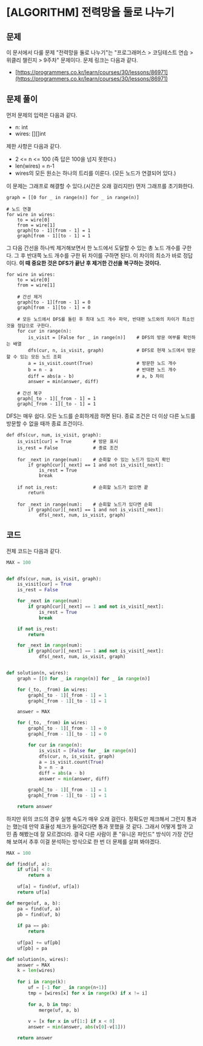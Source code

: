 # \[ALGORITHM\] 전력망을 둘로 나누기

## 문제

이 문서에서 다룰 문제 "전력망을 둘로 나누기"는 "프로그래머스 > 코딩테스트 연습 > 위클리 챌린지 > 9주차" 문제이다. 문제 링크는 다음과 같다.

* [https://programmers.co.kr/learn/courses/30/lessons/86971](https://programmers.co.kr/learn/courses/30/lessons/86971)

## 문제 풀이

먼저 문제의 입력은 다음과 같다.

* n:      int
* wires:  [][]int

제한 사항은 다음과 같다.

* 2 <= n <= 100 (즉 답은 100을 넘지 못한다.)
* len(wires) = n-1
* wires의 모든 원소는 하나의 트리를 이룬다. (모든 노드가 연결되어 있다.)

이 문제는 그래프로 해결할 수 있다.(시간은 오래 걸리지만) 먼저 그래프를 초기화한다.

```
graph = [[0 for _ in range(n)] for _ in range(n)]

# 노드 연결
for wire in wires:
    to = wire[0]
    from = wire[1]
    graph[to - 1][from - 1] = 1
    graph[from - 1][to - 1] = 1
```

그 다음 간선을 하나씩 제거해보면서 한 노드에서 도달할 수 있는 총 노드 개수를 구한다. 그 후 반대쪽 노드 개수를 구한 뒤 차이를 구하면 된다. 이 차이의 최소가 바로 정답이다. **이 때 중요한 것은 DFS가 끝난 후 제거한 간선을 복구하는 것이다.**

```
for wire in wires:
    to = wire[0]
    from = wire[1]

    # 간선 제거
    graph[to - 1][from - 1] = 0
    graph[from - 1][to - 1] = 0
    
    # 모든 노드에서 DFS를 돌린 후 최대 노드 개수 파악, 반대편 노드와의 차이가 최소인 것을 정답으로 구한다.
    for cur in range(n):
        is_visit = [False for _ in range(n)]    # DFS의 방문 여부를 확인하는 배열
        dfs(cur, n, is_visit, graph)            # DFS로 현재 노드에서 방문할 수 있는 모든 노드 조회
        a = is_visit.count(True)                # 방문한 노드 개수 
        b = n - a                               # 반대편 노드 개수 
        diff = abs(a - b)                       # a, b 차이
        answer = min(answer, diff)

    # 간선 복구
    graph[_to - 1][_from - 1] = 1  
    graph[_from - 1][_to - 1] = 1
```

DFS는 매우 쉽다. 모든 노드를 순회하게끔 하면 된다. 종료 조건은 더 이상 다른 노드를 방문할 수 없을 때까 종료 조건이다.

```
def dfs(cur, num, is_visit, graph):
    is_visit[cur] = True        # 방문 표시
    is_rest = False             # 종료 조건

    for _next in range(num):    # 순회할 수 있는 노드가 있는지 확인
        if graph[cur][_next] == 1 and not is_visit[_next]:
            is_rest = True
            break

    if not is_rest:             # 순회할 노드가 없으면 끝
        return 

    for _next in range(num):    # 순회할 노드가 있다면 순회
        if graph[cur][_next] == 1 and not is_visit[_next]:
            dfs(_next, num, is_visit, graph)
```

## 코드

전체 코드는 다음과 같다. 

```python
MAX = 100


def dfs(cur, num, is_visit, graph):
    is_visit[cur] = True
    is_rest = False

    for _next in range(num):
        if graph[cur][_next] == 1 and not is_visit[_next]:
            is_rest = True
            break

    if not is_rest:
        return

    for _next in range(num):
        if graph[cur][_next] == 1 and not is_visit[_next]:
            dfs(_next, num, is_visit, graph)


def solution(n, wires):
    graph = [[0 for _ in range(n)] for _ in range(n)]

    for (_to, _from) in wires:
        graph[_to - 1][_from - 1] = 1
        graph[_from - 1][_to - 1] = 1

    answer = MAX

    for (_to, _from) in wires:
        graph[_to - 1][_from - 1] = 0
        graph[_from - 1][_to - 1] = 0

        for cur in range(n):
            is_visit = [False for _ in range(n)]
            dfs(cur, n, is_visit, graph)
            a = is_visit.count(True)
            b = n - a
            diff = abs(a - b)
            answer = min(answer, diff)

        graph[_to - 1][_from - 1] = 1
        graph[_from - 1][_to - 1] = 1

    return answer
```

하지만 위의 코드의 경우 실행 속도가 매우 오래 걸린다. 정확도만 체크해서 그런지 통과는 했는데 만약 효율성 체크가 들어갔다면 통과 못했을 것 같다. 그래서 어떻게 할까 고민 좀 해봤는데 잘 모르겠더라. 결국 다른 사람이 푼 "유니온 파인드" 방식이 가장 간단해 보여서 추후 이걸 분석하는 방식으로 한 번 더 문제를 살펴 봐야겠다. 

```python
MAX = 100

def find(uf, a):
    if uf[a] < 0: 
        return a
    
    uf[a] = find(uf, uf[a])
    return uf[a]

def merge(uf, a, b):
    pa = find(uf, a)
    pb = find(uf, b)
    
    if pa == pb: 
        return
    
    uf[pa] += uf[pb]
    uf[pb] = pa

def solution(n, wires):
    answer = MAX
    k = len(wires)
    
    for i in range(k):
        uf = [-1 for _ in range(n+1)]
        tmp = [wires[x] for x in range(k) if x != i]
        
        for a, b in tmp: 
            merge(uf, a, b)
        
        v = [x for x in uf[1:] if x < 0]
        answer = min(answer, abs(v[0]-v[1]))

    return answer
```